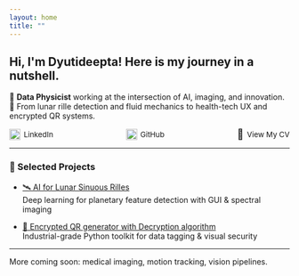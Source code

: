 ```yaml
---
layout: home
title: ""
---
```


## Hi, I'm Dyutideepta! Here is my journey in a nutshell.

🌌 **Data Physicist** working at the intersection of AI, imaging, and innovation.  
🚀 From lunar rille detection and fluid mechanics to health-tech UX and encrypted QR systems.

<div style="display: flex; justify-content: space-between; align-items: center; max-width: 800px; margin: 10px auto; font-size: 0.95em;">
  
  <a href="https://www.linkedin.com/in/dyutideepta-banerjee" target="_blank" style="text-decoration: none; color: inherit; display: flex; align-items: center;">
    <img src="https://cdn.jsdelivr.net/npm/simple-icons@v9/icons/linkedin.svg" alt="LinkedIn" width="20" height="20" style="margin-right: 6px;">
    LinkedIn
  </a>

  <a href="https://github.com/DyutideeptaB" target="_blank" style="text-decoration: none; color: inherit; display: flex; align-items: center;">
    <img src="https://cdn.jsdelivr.net/npm/simple-icons@v9/icons/github.svg" alt="GitHub" width="20" height="20" style="margin-right: 6px;">
    GitHub
  </a>

  <div style="display: flex; align-items: center;">
    <a href="https://dyutideeptab.github.io/Cognition_Bytes_by_Dyutideepta/assets/DyutideeptaBanerjee_CV.pdf" target="_blank" style="margin-right: 6px; text-decoration: none;">
      <span style="font-size: 18px;">📄</span>
    </a>
    <a href="https://dyutideeptab.github.io/Cognition_Bytes_by_Dyutideepta/assets/DyutideeptaBanerjee_CV.pdf" target="_blank" style="text-decoration: none; color: inherit;">
      View My CV
    </a>
  </div>

</div>

---

### 🌟 Selected Projects

- [🛰️ AI for Lunar Sinuous Rilles](./Project/planetary-feature-detection/)  
  Deep learning for planetary feature detection with GUI & spectral imaging

- [🔐 Encrypted QR generator with Decryption algorithm](./Project/qr_generator_algorithms/)  
  Industrial-grade Python toolkit for data tagging & visual security

---

More coming soon: medical imaging, motion tracking, vision pipelines.


